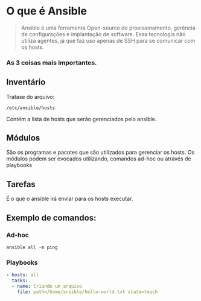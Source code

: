 # O que é Ansible

>Ansible é uma ferramenta Open-source de provisionamento, gerência de configurações e implantação de software. Essa tecnologia não utiliza agentes, já que faz uso apenas de SSH para se comunicar com os hosts.

### As 3 coisas mais importantes.

## Inventário
Tratase do arquivo:
```
/etc/ansible/hosts
```
Contém a lista de hosts que serão gerenciados pelo ansible.


## Módulos

São os programas e pacotes que são utilizados para gerenciar os hosts.
Os módulos podem ser evocados utilizando, comandos ad-hoc ou através de playbooks

## Tarefas

É o que o ansible irá enviar para os hosts executar.

## Exemplo de comandos:
### Ad-hoc
```shell
ansible all -m ping
```

### Playbooks

```yaml
- hosts: all
  tasks:
  - name: Criando um arquivo
    file: path=/home/ansible/hello-world.txt state=touch
```